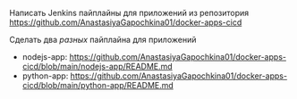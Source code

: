 Написать Jenkins пайплайны для приложений из репозитория https://github.com/AnastasiyaGapochkina01/docker-apps-cicd

Сделать два _разных_ пайплайна для приложений
- nodejs-app: https://github.com/AnastasiyaGapochkina01/docker-apps-cicd/blob/main/nodejs-app/README.md
- python-app: https://github.com/AnastasiyaGapochkina01/docker-apps-cicd/blob/main/python-app/README.md
